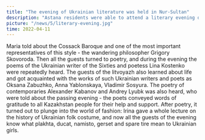 ```yaml
---
title: "The evening of Ukrainian literature was held in Nur-Sultan"
description: "Astana residents were able to attend a literary evening dedicated to Ukraine. The wonderful @probooks community helped organize the meeting.kz — and the guests plunged into the world of Ukrainian culture for more than an hour"
picture: "/news/5/literary-evening.jpg"
time: 2022-04-11
---
```


<NewsHeader :frontmatter="frontmatter"/>

Maria told about the Cossack Baroque and one of the most important representatives of this style - the wandering philosopher Grigory Skovoroda. Then all the guests turned to poetry, and during the evening the poems of the Ukrainian writer of the Sixties and poetess Lina Kostenko were repeatedly heard. The guests of the litvoyazh also learned about life and got acquainted with the works of such Ukrainian writers and poets as Oksana Zabuzhko, Anna Yablonskaya, Vladimir Sosyura. The poetry of contemporaries Alexander Kabanov and Andrey Lyubk was also heard, who were told about the passing evening - the poets conveyed words of gratitude to all Kazakhstan people for their help and support. After poetry, it turned out to plunge into the world of fashion: Irina gave a whole lecture on the history of Ukrainian folk costume, and now all the guests of the evening know what plakhta, ducat, namisto, gerset and spare tire mean to Ukrainian girls.